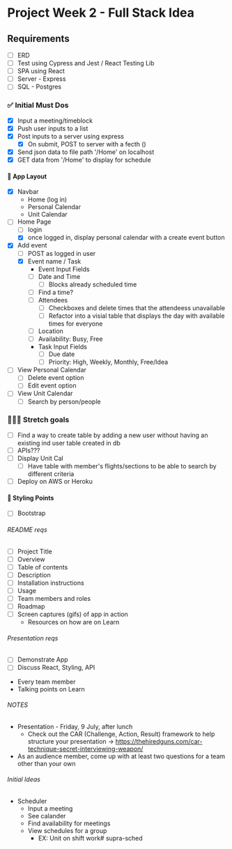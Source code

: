 # Project Week 2 - Full Stack Idea

## Requirements
  - [ ] ERD
  - [ ] Test using Cypress and Jest / React Testing Lib
  - [ ] SPA using React
  - [ ] Server - Express
  - [ ] SQL - Postgres

### ✅ Initial Must Dos
- [X] Input a meeting/timeblock
- [X] Push user inputs to a list
- [X] Post inputs to a server using express
  - [X] On submit, POST to server with a fecth ()
- [X] Send json data to file path '/Home' on localhost
- [X] GET data from '/Home' to display for schedule

#### 📱 App Layout
- [X] Navbar
  - Home (log in)
  - Personal Calendar
  - Unit Calendar
- [ ] Home Page
  - [ ] login
  - [X] once logged in, display personal calendar with a create event button
- [X] Add event
  - [ ] POST as logged in user
  - [X] Event name / Task
    -  Event Input Fields
      - [ ] Date and Time
        - [ ] Blocks already scheduled time
      - [ ] Find a time?
      - [ ] Attendees
        - [ ] Checkboxes and delete times that the attendeess unavailable
        - [ ] Refactor into a visial table that displays the day with available times for everyone
      - [ ] Location
      - [ ] Availability: Busy, Free
    - Task Input Fields
      - [ ] Due date
      - [ ] Priority: High, Weekly, Monthly, Free/Idea
- [ ] View Personal Calendar
  - [ ] Delete event option
  - [ ] Edit event option
- [ ] View Unit Calendar
  - [ ] Search by person/people

### 🏋🏼‍♀️ Stretch goals
  - [ ] Find a way to create table by adding a new user without having an existing ind user table created in db
  - [ ] APIs???
  - [ ] Display Unit Cal
    - [ ] Have table with member's flights/sections to be able to search by different criteria
  - [ ] Deploy on AWS or Heroku

#### 💄 Styling Points
  - [ ] Bootstrap










###### README reqs
  - [ ] Project Title
  - [ ] Overview
  - [ ] Table of contents
  - [ ] Description
  - [ ] Installation instructions
  - [ ] Usage
  - [ ] Team members and roles
  - [ ] Roadmap
  - [ ] Screen captures (gifs) of app in action
    - Resources on how are on Learn

###### Presentation reqs
  - [ ] Demonstrate App
  - [ ] Discuss React, Styling, API
  - Every team member
  - Talking points on Learn

###### NOTES
  - Presentation - Friday, 9 July, after lunch
    - Check out the CAR (Challenge, Action, Result) framework to help structure your presentation → https://thehiredguns.com/car-technique-secret-interviewing-weapon/
  - As an audience member, come up with at least two questions for a team other than your own

###### Initial Ideas
- Scheduler
  - Input a meeting
  - See calander
  - Find availability for meetings
  - View schedules for a group
    - EX: Unit on shift work# supra-sched
